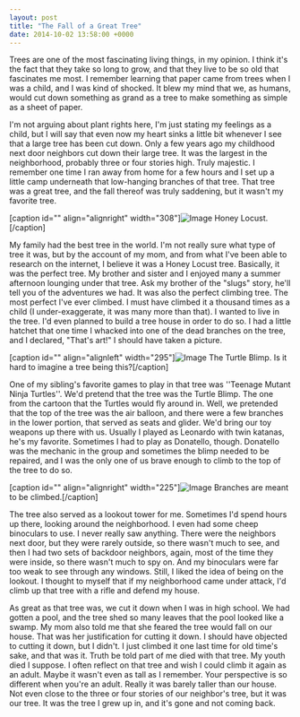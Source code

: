 ```yaml
---
layout: post
title: "The Fall of a Great Tree"
date: 2014-10-02 13:58:00 +0000
---
```

Trees are one of the most fascinating living things, in my opinion. I think it's the fact that they take so long to grow, and that they live to be so old that fascinates me most. I remember learning that paper came from trees when I was a child, and I was kind of shocked. It blew my mind that we, as humans, would cut down something as grand as a tree to make something as simple as a sheet of paper.

I'm not arguing about plant rights here, I'm just stating my feelings as a child, but I will say that even now my heart sinks a little bit whenever I see that a large tree has been cut down. Only a few years ago my childhood next door neighbors cut down their large tree. It was the largest in the neighborhood, probably three or four stories high. Truly majestic. I remember one time I ran away from home for a few hours and I set up a little camp underneath that low-hanging branches of that tree. That tree was a great tree, and the fall thereof was truly saddening, but it wasn't my favorite tree.

[caption id="" align="alignright" width="308"]![Image](/https://www.jackeverett.com/rc_files/c/l/climbingtree2.JPG) Honey Locust.[/caption]

My family had the best tree in the world. I'm not really sure what type of tree it was, but by the account of my mom, and from what I've been able to research on the internet, I believe it was a Honey Locust tree. Basically, it was the perfect tree. My brother and sister and I enjoyed many a summer afternoon lounging under that tree. Ask my brother of the "slugs" story, he'll tell you of the adventures we had. It was also the perfect climbing tree. The most perfect I've ever climbed. I must have climbed it a thousand times as a child (I under-exaggerate, it was many more than that). I wanted to live in the tree. I'd even planned to build a tree house in order to do so. I had a little hatchet that one time I whacked into one of the dead branches on the tree, and I declared, "That's art!" I should have taken a picture.

[caption id="" align="alignleft" width="295"]![Image](/https://www.jackeverett.com/rc_files/t/u/turtleblimp.JPG) The Turtle Blimp. Is it hard to imagine a tree being this?[/caption]

One of my sibling's favorite games to play in that tree was ''Teenage Mutant Ninja Turtles''. We'd pretend that the tree was the Turtle Blimp. The one from the cartoon that the Turtles would fly around in. Well, we pretended that the top of the tree was the air balloon, and there were a few branches in the lower portion, that served as seats and glider. We'd bring our toy weapons up there with us. Usually I played as Leonardo with twin katanas, he's my favorite. Sometimes I had to play as Donatello, though. Donatello was the mechanic in the group and sometimes the blimp needed to be repaired, and I was the only one of us brave enough to climb to the top of the tree to do so.

[caption id="" align="alignright" width="225"]![Image](/https://www.jackeverett.com/rc_files/c/l/climbingtree1.JPG) Branches are meant to be climbed.[/caption]

The tree also served as a lookout tower for me. Sometimes I'd spend hours up there, looking around the neighborhood. I even had some cheep binoculars to use. I never really saw anything. There were the neighbors next door, but they were rarely outside, so there wasn't much to see, and then I had two sets of backdoor neighbors, again, most of the time they were inside, so there wasn't much to spy on. And my binoculars were far too weak to see through any windows. Still, I liked the idea of being on the lookout. I thought to myself that if my neighborhood came under attack, I'd climb up that tree with a rifle and defend my house.

As great as that tree was, we cut it down when I was in high school. We had gotten a pool, and the tree shed so many leaves that the pool looked like a swamp. My mom also told me that she feared the tree would fall on our house. That was her justification for cutting it down. I should have objected to cutting it down, but I didn't. I just climbed it one last time for old time's sake, and that was it. Truth be told part of me died with that tree. My youth died I suppose. I often reflect on that tree and wish I could climb it again as an adult. Maybe it wasn't even as tall as I remember. Your perspective is so different when you're an adult. Really it was barely taller than our house. Not even close to the three or four stories of our neighbor's tree, but it was our tree. It was the tree I grew up in, and it's gone and not coming back.
